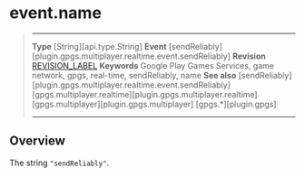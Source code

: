 # event.name

> --------------------- ------------------------------------------------------------------------------------------
> __Type__              [String][api.type.String]
> __Event__             [sendReliably][plugin.gpgs.multiplayer.realtime.event.sendReliably]
> __Revision__          [REVISION_LABEL](REVISION_URL)
> __Keywords__          Google Play Games Services, game network, gpgs, real-time, sendReliably, name
> __See also__          [sendReliably][plugin.gpgs.multiplayer.realtime.event.sendReliably]
>						[gpgs.multiplayer.realtime][plugin.gpgs.multiplayer.realtime]
>						[gpgs.multiplayer][plugin.gpgs.multiplayer]
>                       [gpgs.*][plugin.gpgs]
> --------------------- ------------------------------------------------------------------------------------------

## Overview

The string `"sendReliably"`.